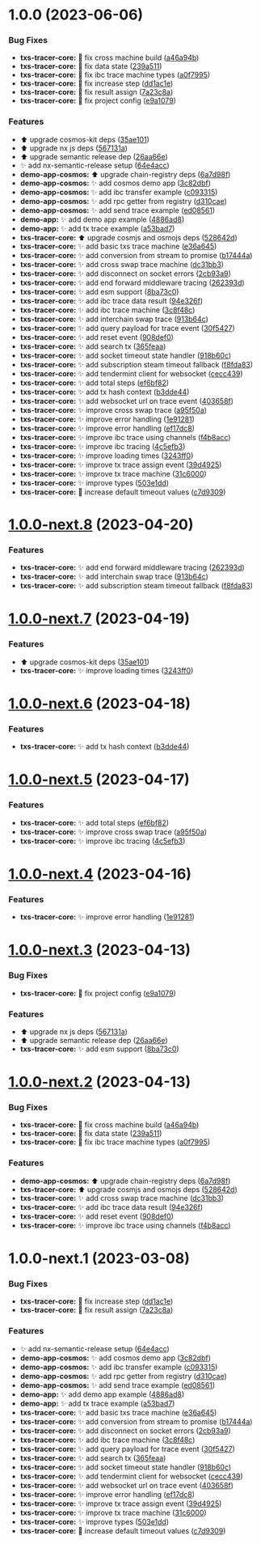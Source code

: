# 1.0.0 (2023-06-06)


### Bug Fixes

* **txs-tracer-core:** :bug: fix cross machine build ([a46a94b](https://github.com/nabla-studio/cosmos-txs-tracer/commit/a46a94b2d67d9ef67d51e64c5f2f6148273550ad))
* **txs-tracer-core:** :bug: fix data state ([239a511](https://github.com/nabla-studio/cosmos-txs-tracer/commit/239a5115c5fa643d38f9f6c4551c02d99200834b))
* **txs-tracer-core:** :bug: fix ibc trace machine types ([a0f7995](https://github.com/nabla-studio/cosmos-txs-tracer/commit/a0f7995ef505ad2283d28167d18b7b5f58e9e251))
* **txs-tracer-core:** :bug: fix increase step ([dd1ac1e](https://github.com/nabla-studio/cosmos-txs-tracer/commit/dd1ac1eb29e7f978bdc70784c1c4ca736e3fbae4))
* **txs-tracer-core:** :bug: fix result assign ([7a23c8a](https://github.com/nabla-studio/cosmos-txs-tracer/commit/7a23c8ac3b578c6af396a45751c7c3021cdb7ad6))
* **txs-tracer-core:** :wrench: fix project config ([e9a1079](https://github.com/nabla-studio/cosmos-txs-tracer/commit/e9a1079ffd3d20c9d261a04fcb9d2208516f0a51))


### Features

* :arrow_up: upgrade cosmos-kit deps ([35ae101](https://github.com/nabla-studio/cosmos-txs-tracer/commit/35ae10193ff338994820057e6853b2908bd20cec))
* :arrow_up: upgrade nx js deps ([567131a](https://github.com/nabla-studio/cosmos-txs-tracer/commit/567131a6f63a995a818361cf35733e7ba77322e9))
* :arrow_up: upgrade semantic release dep ([26aa66e](https://github.com/nabla-studio/cosmos-txs-tracer/commit/26aa66ebdd964dc6fff5aa85ad9722954c42de6d))
* :sparkles: add nx-semantic-release setup ([64e4acc](https://github.com/nabla-studio/cosmos-txs-tracer/commit/64e4accb659459d08b9b6dd46aa452a89f30984e))
* **demo-app-cosmos:** :arrow_up: upgrade chain-registry deps ([6a7d98f](https://github.com/nabla-studio/cosmos-txs-tracer/commit/6a7d98f7f094c78dd7ec4f7b41703ae8fcef7b31))
* **demo-app-cosmos:** :sparkles: add cosmos demo app ([3c82dbf](https://github.com/nabla-studio/cosmos-txs-tracer/commit/3c82dbfcd8efe8b50037c5e785d70ae752d54ff0))
* **demo-app-cosmos:** :sparkles: add ibc transfer example ([c093315](https://github.com/nabla-studio/cosmos-txs-tracer/commit/c0933152b60ec0a0fd8308c3d3806e001f8a12a7))
* **demo-app-cosmos:** :sparkles: add rpc getter from registry ([d310cae](https://github.com/nabla-studio/cosmos-txs-tracer/commit/d310cae3653e0c0047b98e9acf3689976199f369))
* **demo-app-cosmos:** :sparkles: add send trace example ([ed08561](https://github.com/nabla-studio/cosmos-txs-tracer/commit/ed085613db3ebd3c1fe9fc3e0c4e40fa02d19413))
* **demo-app:** :sparkles: add demo app example ([4886ad8](https://github.com/nabla-studio/cosmos-txs-tracer/commit/4886ad8e673014ad5af9bcb32f8dc28c79841381))
* **demo-app:** :sparkles: add tx trace example ([a53bad7](https://github.com/nabla-studio/cosmos-txs-tracer/commit/a53bad7514fd403978fcf060b244550196ef084e))
* **txs-tracer-core:** :arrow_up: upgrade cosmjs and osmojs deps ([528642d](https://github.com/nabla-studio/cosmos-txs-tracer/commit/528642d5d57d2c9366a00c2a6f3f276c4ec36e46))
* **txs-tracer-core:** :sparkles: add basic txs trace machine ([e36a645](https://github.com/nabla-studio/cosmos-txs-tracer/commit/e36a645cf0f8a0ce1a8b4fe74f9c52b645c9736d))
* **txs-tracer-core:** :sparkles: add conversion from stream to promise ([b17444a](https://github.com/nabla-studio/cosmos-txs-tracer/commit/b17444a67f76d45a96bef1b3c102c5e49a1c16f8))
* **txs-tracer-core:** :sparkles: add cross swap trace machine ([dc31bb3](https://github.com/nabla-studio/cosmos-txs-tracer/commit/dc31bb3e1f11027e728fb6d620ae47c820ec67ef))
* **txs-tracer-core:** :sparkles: add disconnect on socket errors ([2cb93a9](https://github.com/nabla-studio/cosmos-txs-tracer/commit/2cb93a94ed9dd96ad44a94d4f0390ea2911711cc))
* **txs-tracer-core:** :sparkles: add end forward middleware tracing ([262393d](https://github.com/nabla-studio/cosmos-txs-tracer/commit/262393d60ce3517c88f04aedd0fcc8a9382b2423))
* **txs-tracer-core:** :sparkles: add esm support ([8ba73c0](https://github.com/nabla-studio/cosmos-txs-tracer/commit/8ba73c0ccbe89957151ff567d3cb64aa8df49ab1))
* **txs-tracer-core:** :sparkles: add ibc trace data result ([94e326f](https://github.com/nabla-studio/cosmos-txs-tracer/commit/94e326f1028f7b03fed7232405e1eeb30ac12018))
* **txs-tracer-core:** :sparkles: add ibc trace machine ([3c8f48c](https://github.com/nabla-studio/cosmos-txs-tracer/commit/3c8f48c6b6c860c1040863a3a9daeb92fd9e660b))
* **txs-tracer-core:** :sparkles: add interchain swap trace ([913b64c](https://github.com/nabla-studio/cosmos-txs-tracer/commit/913b64cf2891a79759aad8dff7508642893c49bc))
* **txs-tracer-core:** :sparkles: add query payload for trace event ([30f5427](https://github.com/nabla-studio/cosmos-txs-tracer/commit/30f5427e29ec494ff004632da6207c8778c125b4))
* **txs-tracer-core:** :sparkles: add reset event ([908def0](https://github.com/nabla-studio/cosmos-txs-tracer/commit/908def0d40b541e13e94a93aab7cae8977d15ef5))
* **txs-tracer-core:** :sparkles: add search tx ([365feaa](https://github.com/nabla-studio/cosmos-txs-tracer/commit/365feaa4b82a1cad0a3a2355c25d3c76e7243097))
* **txs-tracer-core:** :sparkles: add socket timeout state handler ([918b60c](https://github.com/nabla-studio/cosmos-txs-tracer/commit/918b60c42ffe27719a764cf694077db337840701))
* **txs-tracer-core:** :sparkles: add subscription steam timeout fallback ([f8fda83](https://github.com/nabla-studio/cosmos-txs-tracer/commit/f8fda83f389756d7e10c3c2396b7f5e98061d4cb))
* **txs-tracer-core:** :sparkles: add tendermint client for websocket ([cecc439](https://github.com/nabla-studio/cosmos-txs-tracer/commit/cecc43904fe443450512ca3fc507cace1cd15eb3))
* **txs-tracer-core:** :sparkles: add total steps ([ef6bf82](https://github.com/nabla-studio/cosmos-txs-tracer/commit/ef6bf82eeafec15cba2d88a90c5b076a520a9545))
* **txs-tracer-core:** :sparkles: add tx hash context ([b3dde44](https://github.com/nabla-studio/cosmos-txs-tracer/commit/b3dde44f29524af0cd9fb7f9f003451964894be9))
* **txs-tracer-core:** :sparkles: add websocket url on trace event ([403658f](https://github.com/nabla-studio/cosmos-txs-tracer/commit/403658f29a8b09cfe641d4bf8e87f6e911f1c06b))
* **txs-tracer-core:** :sparkles: improve cross swap trace ([a95f50a](https://github.com/nabla-studio/cosmos-txs-tracer/commit/a95f50a8963be567566bb8dcdc259fbfa83840f7))
* **txs-tracer-core:** :sparkles: improve error handling ([1e91281](https://github.com/nabla-studio/cosmos-txs-tracer/commit/1e9128175a272b7d83202dbc4513f6add1d30650))
* **txs-tracer-core:** :sparkles: improve error handling ([ef17dc8](https://github.com/nabla-studio/cosmos-txs-tracer/commit/ef17dc8bb65a165cf7ea21c6578beb68a9ff20c8))
* **txs-tracer-core:** :sparkles: improve ibc trace using channels ([f4b8acc](https://github.com/nabla-studio/cosmos-txs-tracer/commit/f4b8acc23e13e3b7ec93c046d900a1e8bd1e8ae8))
* **txs-tracer-core:** :sparkles: improve ibc tracing ([4c5efb3](https://github.com/nabla-studio/cosmos-txs-tracer/commit/4c5efb369a2ded0c275ae23f8999b973eba427ed))
* **txs-tracer-core:** :sparkles: improve loading times ([3243ff0](https://github.com/nabla-studio/cosmos-txs-tracer/commit/3243ff0999ef30fbe44c6f20c1ea8f008592617b))
* **txs-tracer-core:** :sparkles: improve tx trace assign event ([39d4925](https://github.com/nabla-studio/cosmos-txs-tracer/commit/39d4925d60c9dd4735ff0cddee9c7fb29c873750))
* **txs-tracer-core:** :sparkles: improve tx trace machine ([31c6000](https://github.com/nabla-studio/cosmos-txs-tracer/commit/31c6000d698694348e8530d98ef76a6aaa91fe77))
* **txs-tracer-core:** :sparkles: improve types ([503e1dd](https://github.com/nabla-studio/cosmos-txs-tracer/commit/503e1dd8ab41f1eeaa3a2cbe03f283a30412ec39))
* **txs-tracer-core:** :wrench: increase default timeout values ([c7d9309](https://github.com/nabla-studio/cosmos-txs-tracer/commit/c7d9309f007180f2fe8df231c7c945977aa38b13))

# [1.0.0-next.8](https://github.com/nabla-studio/cosmos-txs-tracer/compare/txs-tracer-core-v1.0.0-next.7...txs-tracer-core-v1.0.0-next.8) (2023-04-20)


### Features

* **txs-tracer-core:** :sparkles: add end forward middleware tracing ([262393d](https://github.com/nabla-studio/cosmos-txs-tracer/commit/262393d60ce3517c88f04aedd0fcc8a9382b2423))
* **txs-tracer-core:** :sparkles: add interchain swap trace ([913b64c](https://github.com/nabla-studio/cosmos-txs-tracer/commit/913b64cf2891a79759aad8dff7508642893c49bc))
* **txs-tracer-core:** :sparkles: add subscription steam timeout fallback ([f8fda83](https://github.com/nabla-studio/cosmos-txs-tracer/commit/f8fda83f389756d7e10c3c2396b7f5e98061d4cb))

# [1.0.0-next.7](https://github.com/nabla-studio/cosmos-txs-tracer/compare/txs-tracer-core-v1.0.0-next.6...txs-tracer-core-v1.0.0-next.7) (2023-04-19)


### Features

* :arrow_up: upgrade cosmos-kit deps ([35ae101](https://github.com/nabla-studio/cosmos-txs-tracer/commit/35ae10193ff338994820057e6853b2908bd20cec))
* **txs-tracer-core:** :sparkles: improve loading times ([3243ff0](https://github.com/nabla-studio/cosmos-txs-tracer/commit/3243ff0999ef30fbe44c6f20c1ea8f008592617b))

# [1.0.0-next.6](https://github.com/nabla-studio/cosmos-txs-tracer/compare/txs-tracer-core-v1.0.0-next.5...txs-tracer-core-v1.0.0-next.6) (2023-04-18)


### Features

* **txs-tracer-core:** :sparkles: add tx hash context ([b3dde44](https://github.com/nabla-studio/cosmos-txs-tracer/commit/b3dde44f29524af0cd9fb7f9f003451964894be9))

# [1.0.0-next.5](https://github.com/nabla-studio/cosmos-txs-tracer/compare/txs-tracer-core-v1.0.0-next.4...txs-tracer-core-v1.0.0-next.5) (2023-04-17)


### Features

* **txs-tracer-core:** :sparkles: add total steps ([ef6bf82](https://github.com/nabla-studio/cosmos-txs-tracer/commit/ef6bf82eeafec15cba2d88a90c5b076a520a9545))
* **txs-tracer-core:** :sparkles: improve cross swap trace ([a95f50a](https://github.com/nabla-studio/cosmos-txs-tracer/commit/a95f50a8963be567566bb8dcdc259fbfa83840f7))
* **txs-tracer-core:** :sparkles: improve ibc tracing ([4c5efb3](https://github.com/nabla-studio/cosmos-txs-tracer/commit/4c5efb369a2ded0c275ae23f8999b973eba427ed))

# [1.0.0-next.4](https://github.com/nabla-studio/cosmos-txs-tracer/compare/txs-tracer-core-v1.0.0-next.3...txs-tracer-core-v1.0.0-next.4) (2023-04-16)


### Features

* **txs-tracer-core:** :sparkles: improve error handling ([1e91281](https://github.com/nabla-studio/cosmos-txs-tracer/commit/1e9128175a272b7d83202dbc4513f6add1d30650))

# [1.0.0-next.3](https://github.com/nabla-studio/cosmos-txs-tracer/compare/txs-tracer-core-v1.0.0-next.2...txs-tracer-core-v1.0.0-next.3) (2023-04-13)


### Bug Fixes

* **txs-tracer-core:** :wrench: fix project config ([e9a1079](https://github.com/nabla-studio/cosmos-txs-tracer/commit/e9a1079ffd3d20c9d261a04fcb9d2208516f0a51))


### Features

* :arrow_up: upgrade nx js deps ([567131a](https://github.com/nabla-studio/cosmos-txs-tracer/commit/567131a6f63a995a818361cf35733e7ba77322e9))
* :arrow_up: upgrade semantic release dep ([26aa66e](https://github.com/nabla-studio/cosmos-txs-tracer/commit/26aa66ebdd964dc6fff5aa85ad9722954c42de6d))
* **txs-tracer-core:** :sparkles: add esm support ([8ba73c0](https://github.com/nabla-studio/cosmos-txs-tracer/commit/8ba73c0ccbe89957151ff567d3cb64aa8df49ab1))

# [1.0.0-next.2](https://github.com/nabla-studio/cosmos-txs-tracer/compare/txs-tracer-core-v1.0.0-next.1...txs-tracer-core-v1.0.0-next.2) (2023-04-13)


### Bug Fixes

* **txs-tracer-core:** :bug: fix cross machine build ([a46a94b](https://github.com/nabla-studio/cosmos-txs-tracer/commit/a46a94b2d67d9ef67d51e64c5f2f6148273550ad))
* **txs-tracer-core:** :bug: fix data state ([239a511](https://github.com/nabla-studio/cosmos-txs-tracer/commit/239a5115c5fa643d38f9f6c4551c02d99200834b))
* **txs-tracer-core:** :bug: fix ibc trace machine types ([a0f7995](https://github.com/nabla-studio/cosmos-txs-tracer/commit/a0f7995ef505ad2283d28167d18b7b5f58e9e251))


### Features

* **demo-app-cosmos:** :arrow_up: upgrade chain-registry deps ([6a7d98f](https://github.com/nabla-studio/cosmos-txs-tracer/commit/6a7d98f7f094c78dd7ec4f7b41703ae8fcef7b31))
* **txs-tracer-core:** :arrow_up: upgrade cosmjs and osmojs deps ([528642d](https://github.com/nabla-studio/cosmos-txs-tracer/commit/528642d5d57d2c9366a00c2a6f3f276c4ec36e46))
* **txs-tracer-core:** :sparkles: add cross swap trace machine ([dc31bb3](https://github.com/nabla-studio/cosmos-txs-tracer/commit/dc31bb3e1f11027e728fb6d620ae47c820ec67ef))
* **txs-tracer-core:** :sparkles: add ibc trace data result ([94e326f](https://github.com/nabla-studio/cosmos-txs-tracer/commit/94e326f1028f7b03fed7232405e1eeb30ac12018))
* **txs-tracer-core:** :sparkles: add reset event ([908def0](https://github.com/nabla-studio/cosmos-txs-tracer/commit/908def0d40b541e13e94a93aab7cae8977d15ef5))
* **txs-tracer-core:** :sparkles: improve ibc trace using channels ([f4b8acc](https://github.com/nabla-studio/cosmos-txs-tracer/commit/f4b8acc23e13e3b7ec93c046d900a1e8bd1e8ae8))

# 1.0.0-next.1 (2023-03-08)


### Bug Fixes

* **txs-tracer-core:** :bug: fix increase step ([dd1ac1e](https://github.com/nabla-studio/cosmos-txs-tracer/commit/dd1ac1eb29e7f978bdc70784c1c4ca736e3fbae4))
* **txs-tracer-core:** :bug: fix result assign ([7a23c8a](https://github.com/nabla-studio/cosmos-txs-tracer/commit/7a23c8ac3b578c6af396a45751c7c3021cdb7ad6))


### Features

* :sparkles: add nx-semantic-release setup ([64e4acc](https://github.com/nabla-studio/cosmos-txs-tracer/commit/64e4accb659459d08b9b6dd46aa452a89f30984e))
* **demo-app-cosmos:** :sparkles: add cosmos demo app ([3c82dbf](https://github.com/nabla-studio/cosmos-txs-tracer/commit/3c82dbfcd8efe8b50037c5e785d70ae752d54ff0))
* **demo-app-cosmos:** :sparkles: add ibc transfer example ([c093315](https://github.com/nabla-studio/cosmos-txs-tracer/commit/c0933152b60ec0a0fd8308c3d3806e001f8a12a7))
* **demo-app-cosmos:** :sparkles: add rpc getter from registry ([d310cae](https://github.com/nabla-studio/cosmos-txs-tracer/commit/d310cae3653e0c0047b98e9acf3689976199f369))
* **demo-app-cosmos:** :sparkles: add send trace example ([ed08561](https://github.com/nabla-studio/cosmos-txs-tracer/commit/ed085613db3ebd3c1fe9fc3e0c4e40fa02d19413))
* **demo-app:** :sparkles: add demo app example ([4886ad8](https://github.com/nabla-studio/cosmos-txs-tracer/commit/4886ad8e673014ad5af9bcb32f8dc28c79841381))
* **demo-app:** :sparkles: add tx trace example ([a53bad7](https://github.com/nabla-studio/cosmos-txs-tracer/commit/a53bad7514fd403978fcf060b244550196ef084e))
* **txs-tracer-core:** :sparkles: add basic txs trace machine ([e36a645](https://github.com/nabla-studio/cosmos-txs-tracer/commit/e36a645cf0f8a0ce1a8b4fe74f9c52b645c9736d))
* **txs-tracer-core:** :sparkles: add conversion from stream to promise ([b17444a](https://github.com/nabla-studio/cosmos-txs-tracer/commit/b17444a67f76d45a96bef1b3c102c5e49a1c16f8))
* **txs-tracer-core:** :sparkles: add disconnect on socket errors ([2cb93a9](https://github.com/nabla-studio/cosmos-txs-tracer/commit/2cb93a94ed9dd96ad44a94d4f0390ea2911711cc))
* **txs-tracer-core:** :sparkles: add ibc trace machine ([3c8f48c](https://github.com/nabla-studio/cosmos-txs-tracer/commit/3c8f48c6b6c860c1040863a3a9daeb92fd9e660b))
* **txs-tracer-core:** :sparkles: add query payload for trace event ([30f5427](https://github.com/nabla-studio/cosmos-txs-tracer/commit/30f5427e29ec494ff004632da6207c8778c125b4))
* **txs-tracer-core:** :sparkles: add search tx ([365feaa](https://github.com/nabla-studio/cosmos-txs-tracer/commit/365feaa4b82a1cad0a3a2355c25d3c76e7243097))
* **txs-tracer-core:** :sparkles: add socket timeout state handler ([918b60c](https://github.com/nabla-studio/cosmos-txs-tracer/commit/918b60c42ffe27719a764cf694077db337840701))
* **txs-tracer-core:** :sparkles: add tendermint client for websocket ([cecc439](https://github.com/nabla-studio/cosmos-txs-tracer/commit/cecc43904fe443450512ca3fc507cace1cd15eb3))
* **txs-tracer-core:** :sparkles: add websocket url on trace event ([403658f](https://github.com/nabla-studio/cosmos-txs-tracer/commit/403658f29a8b09cfe641d4bf8e87f6e911f1c06b))
* **txs-tracer-core:** :sparkles: improve error handling ([ef17dc8](https://github.com/nabla-studio/cosmos-txs-tracer/commit/ef17dc8bb65a165cf7ea21c6578beb68a9ff20c8))
* **txs-tracer-core:** :sparkles: improve tx trace assign event ([39d4925](https://github.com/nabla-studio/cosmos-txs-tracer/commit/39d4925d60c9dd4735ff0cddee9c7fb29c873750))
* **txs-tracer-core:** :sparkles: improve tx trace machine ([31c6000](https://github.com/nabla-studio/cosmos-txs-tracer/commit/31c6000d698694348e8530d98ef76a6aaa91fe77))
* **txs-tracer-core:** :sparkles: improve types ([503e1dd](https://github.com/nabla-studio/cosmos-txs-tracer/commit/503e1dd8ab41f1eeaa3a2cbe03f283a30412ec39))
* **txs-tracer-core:** :wrench: increase default timeout values ([c7d9309](https://github.com/nabla-studio/cosmos-txs-tracer/commit/c7d9309f007180f2fe8df231c7c945977aa38b13))
